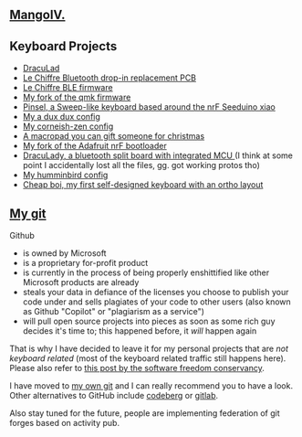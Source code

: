 ## [MangoIV.](https://mangoiv.com/about.html)

## Keyboard Projects

- [DracuLad](https://github.com/MangoIV/dracuLad)
- [Le Chiffre Bluetooth drop-in replacement PCB](https://github.com/MangoIV/le_chiff_ble)
- [Le Chiffre BLE firmware](https://github.com/MangoIV/le_chiff_ble_config)
- [My fork of the qmk firmware](https://github.com/MangoIV/qmk_firmware)
- [Pinsel, a Sweep-like keyboard based around the nrF Seeduino xiao](https://github.com/MangoIV/pinsel)
- [My a dux dux config](https://github.com/MangoIV/zmk-config-a_dux_dux)
- [My corneish-zen config](https://github.com/MangoIV/zmk-config-Corne-ish-Zen)
- [A macropad you can gift someone for christmas](https://github.com/MangoIV/christmas_board)
- [My fork of the Adafruit nrF bootloader](https://github.com/MangoIV/Adafruit_nRF52_Bootloader/tree/master)
- [DracuLady, a bluetooth split board with integrated MCU ](https://github.com/MangoIV/dracuLady)(I think at some point 
  I accidentally lost all the files, gg. got working protos tho)
- [My humminbird config](https://github.com/MangoIV/hummingbird-zmk-config)
- [Cheap boi, my first self-designed keyboard with an ortho layout](https://github.com/MangoIV/cheap_boi)

## [My git](git.mangoiv.com)

Github 
- is owned by Microsoft
- is a proprietary for-profit product
- is currently in the process of being properly enshittified like other Microsoft products are already
- steals your data in defiance of the licenses you choose to publish your code under and sells plagiates of your code to other users (also known as Github "Copilot" or "plagiarism as a service")
- will pull open source projects into pieces as soon as some rich guy decides it's time to; this happened before, it *will* happen again

That is why I have decided to leave it for my personal projects that are *not keyboard related* (most of the
keyboard related traffic still happens here). Please also refer to [this post by the software freedom conservancy](https://sfconservancy.org/GiveUpGitHub/).

I have moved to [my own git](git.mangoiv.com) and I can really recommend you to have a look. Other alternatives to GitHub include [codeberg](https://codeberg.org/) or [gitlab](https://gitlab.com/). 

Also stay tuned for the future, people are implementing federation of git forges based on activity pub.
